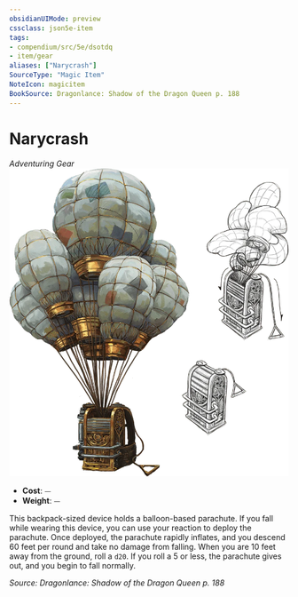 ```yaml
---
obsidianUIMode: preview
cssclass: json5e-item
tags:
- compendium/src/5e/dsotdq
- item/gear
aliases: ["Narycrash"]
SourceType: "Magic Item"
NoteIcon: magicitem
BookSource: Dragonlance: Shadow of the Dragon Queen p. 188
---
```

# Narycrash
*Adventuring Gear*  
![](https://raw.githubusercontent.com/5etools-mirror-2/5etools-img/main/items/DSotDQ/Narycrash.webp#right)  

- **Cost**: ⏤
- **Weight**: ⏤

This backpack-sized device holds a balloon-based parachute. If you fall while wearing this device, you can use your reaction to deploy the parachute. Once deployed, the parachute rapidly inflates, and you descend 60 feet per round and take no damage from falling. When you are 10 feet away from the ground, roll a `d20`. If you roll a 5 or less, the parachute gives out, and you begin to fall normally.

*Source: Dragonlance: Shadow of the Dragon Queen p. 188*